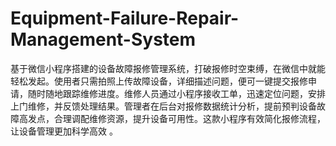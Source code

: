 # Equipment-Failure-Repair-Management-System
基于微信小程序搭建的设备故障报修管理系统，打破报修时空束缚，在微信中就能轻松发起。使用者只需拍照上传故障设备，详细描述问题，便可一键提交报修申请，随时随地跟踪维修进度。维修人员通过小程序接收工单，迅速定位问题，安排上门维修，并反馈处理结果。管理者在后台对报修数据统计分析，提前预判设备故障高发点，合理调配维修资源，提升设备可用性。这款小程序有效简化报修流程，让设备管理更加科学高效 。
